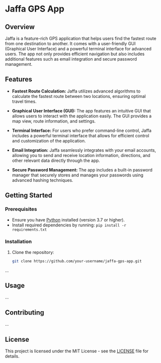 # Jaffa GPS App

## Overview

Jaffa is a feature-rich GPS application that helps users find the fastest route from one destination to another. It comes with a user-friendly GUI (Graphical User Interface) and a powerful terminal interface for advanced users. The app not only provides efficient navigation but also includes additional features such as email integration and secure password management.

## Features

- **Fastest Route Calculation:** Jaffa utilizes advanced algorithms to calculate the fastest route between two locations, ensuring optimal travel times.

- **Graphical User Interface (GUI):** The app features an intuitive GUI that allows users to interact with the application easily. The GUI provides a map view, route information, and settings.

- **Terminal Interface:** For users who prefer command-line control, Jaffa includes a powerful terminal interface that allows for efficient control and customization of the application.

- **Email Integration:** Jaffa seamlessly integrates with your email accounts, allowing you to send and receive location information, directions, and other relevant data directly through the app.

- **Secure Password Management:** The app includes a built-in password manager that securely stores and manages your passwords using advanced hashing techniques.

## Getting Started

### Prerequisites

- Ensure you have [Python](https://www.python.org/) installed (version 3.7 or higher).
- Install required dependencies by running: `pip install -r requirements.txt`

### Installation

1. Clone the repository:

   ```bash
   git clone https://github.com/your-username/jaffa-gps-app.git

...

## Usage

...

## Contributing

...

## License

This project is licensed under the MIT License - see the [LICENSE](LICENSE) file for details.
